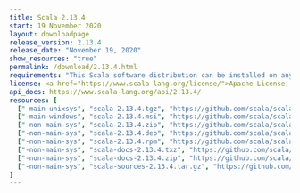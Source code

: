 ```yaml
---
title: Scala 2.13.4
start: 19 November 2020
layout: downloadpage
release_version: 2.13.4
release_date: "November 19, 2020"
show_resources: "true"
permalink: /download/2.13.4.html
requirements: "This Scala software distribution can be installed on any Unix-like or Windows system. It requires Java, version 8 or later, which can be downloaded from <a href='https://www.java.com/'>java.com</a>."
license: <a href="https://www.scala-lang.org/license/">Apache License, Version 2.0</a>
api_docs: https://www.scala-lang.org/api/2.13.4/
resources: [
  ["-main-unixsys", "scala-2.13.4.tgz", "https://github.com/scala/scala/releases/download/v2.13.4/scala-2.13.4.tgz", "Mac OS X, Unix, Cygwin", "21.91M"],
  ["-main-windows", "scala-2.13.4.msi", "https://github.com/scala/scala/releases/download/v2.13.4/scala-2.13.4.msi", "Windows (msi installer)", "128.68M"],
  ["-non-main-sys", "scala-2.13.4.zip", "https://github.com/scala/scala/releases/download/v2.13.4/scala-2.13.4.zip", "Windows", "21.95M"],
  ["-non-main-sys", "scala-2.13.4.deb", "https://github.com/scala/scala/releases/download/v2.13.4/scala-2.13.4.deb", "Debian", "638.88M"],
  ["-non-main-sys", "scala-2.13.4.rpm", "https://github.com/scala/scala/releases/download/v2.13.4/scala-2.13.4.rpm", "RPM package", "128.96M"],
  ["-non-main-sys", "scala-docs-2.13.4.txz", "https://github.com/scala/scala/releases/download/v2.13.4/scala-docs-2.13.4.txz", "API docs", "55.80M"],
  ["-non-main-sys", "scala-docs-2.13.4.zip", "https://github.com/scala/scala/releases/download/v2.13.4/scala-docs-2.13.4.zip", "API docs", "110.16M"],
  ["-non-main-sys", "scala-sources-2.13.4.tar.gz", "https://github.com/scala/scala/archive/v2.13.4.tar.gz", "Sources", "7.0M"]
]
---
```

